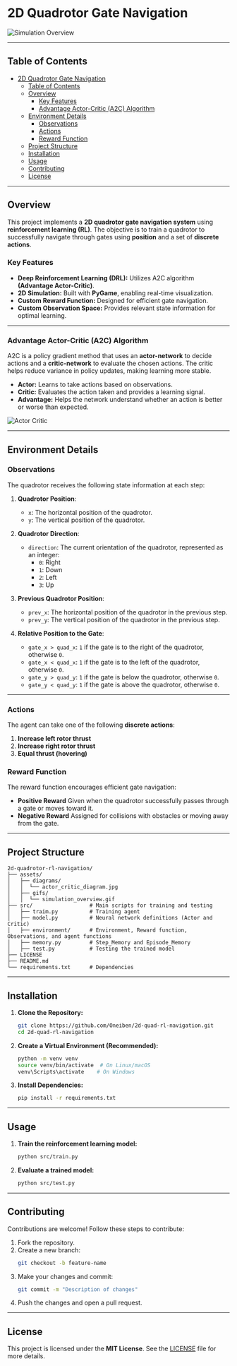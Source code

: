 # 2D Quadrotor Gate Navigation

![Simulation Overview](./assets/gifs/simulation_overview.gif)

---

## Table of Contents

- [2D Quadrotor Gate Navigation](#2d-quadrotor-gate-navigation)
  - [Table of Contents](#table-of-contents)
  - [Overview](#overview)
    - [Key Features](#key-features)
    - [Advantage Actor-Critic (A2C) Algorithm](#advantage-actor-critic-a2c-algorithm)
  - [Environment Details](#environment-details)
    - [Observations](#observations)
    - [Actions](#actions)
    - [Reward Function](#reward-function)
  - [Project Structure](#project-structure)
  - [Installation](#installation)
  - [Usage](#usage)
  - [Contributing](#contributing)
  - [License](#license)

---

## Overview

This project implements a **2D quadrotor gate navigation system** using **reinforcement learning (RL)**. The objective is to train a quadrotor to successfully navigate through gates using **position** and a set of **discrete actions**.

### Key Features

- **Deep Reinforcement Learning (DRL):** Utilizes A2C algorithm **(Advantage Actor-Critic)**.
- **2D Simulation:** Built with **PyGame**, enabling real-time visualization.
- **Custom Reward Function:** Designed for efficient gate navigation.
- **Custom Observation Space:** Provides relevant state information for optimal learning.

---

### Advantage Actor-Critic (A2C) Algorithm

A2C is a policy gradient method that uses an **actor-network** to decide actions and a **critic-network** to evaluate the chosen actions. The critic helps reduce variance in policy updates, making learning more stable.

- **Actor:** Learns to take actions based on observations.
- **Critic:** Evaluates the action taken and provides a learning signal.
- **Advantage:** Helps the network understand whether an action is better or worse than expected.

![Actor Critic](./assets/diagrams/actor_critic_diagram.png)

---

## Environment Details

### Observations

The quadrotor receives the following state information at each step:

1. **Quadrotor Position**:
   - `x`: The horizontal position of the quadrotor.
   - `y`: The vertical position of the quadrotor.

2. **Quadrotor Direction**:
   - `direction`: The current orientation of the quadrotor, represented as an integer:
     - `0`: Right
     - `1`: Down
     - `2`: Left
     - `3`: Up

3. **Previous Quadrotor Position**:
   - `prev_x`: The horizontal position of the quadrotor in the previous step.
   - `prev_y`: The vertical position of the quadrotor in the previous step.

4. **Relative Position to the Gate**:
   - `gate_x > quad_x`: `1` if the gate is to the right of the quadrotor, otherwise `0`.
   - `gate_x < quad_x`: `1` if the gate is to the left of the quadrotor, otherwise `0`.
   - `gate_y > quad_y`: `1` if the gate is below the quadrotor, otherwise `0`.
   - `gate_y < quad_y`: `1` if the gate is above the quadrotor, otherwise `0`.

---

### Actions

The agent can take one of the following **discrete actions**:
1. **Increase left rotor thrust**
2. **Increase right rotor thrust**
3. **Equal thrust (hovering)**

### Reward Function

The reward function encourages efficient gate navigation:
- **Positive Reward** Given when the quadrotor successfully passes through a gate or moves toward it.
- **Negative Reward** Assigned for collisions with obstacles or moving away from the gate.

---

## Project Structure

```plaintext
2d-quadrotor-rl-navigation/
├── assets/
│   ├── diagrams/
│   │  └── actor_critic_diagram.jpg
│   ├── gifs/
│   │  └── simulation_overview.gif
├── src/                  # Main scripts for training and testing
│   ├── traim.py          # Training agent
│   ├── model.py          # Neural network definitions (Actor and Critic)
│   ├── environment/      # Environment, Reward function, Observations, and agent functions
│   ├── memory.py         # Step_Memory and Episode_Memory
│   ├── test.py           # Testing the trained model
├── LICENSE 
├── README.md
└── requirements.txt      # Dependencies            
```

---


## Installation

1. **Clone the Repository:**
   ```bash
   git clone https://github.com/Oneiben/2d-quad-rl-navigation.git
   cd 2d-quad-rl-navigation
   ```

2. **Create a Virtual Environment (Recommended):**
   ```bash
   python -m venv venv
   source venv/bin/activate  # On Linux/macOS
   venv\Scripts\activate    # On Windows
   ```

3. **Install Dependencies:**
   ```bash
   pip install -r requirements.txt
   ```

---

## Usage

1. **Train the reinforcement learning model:**
   ```bash
   python src/train.py
   ```

2. **Evaluate a trained model:**
   ```bash
   python src/test.py
   ```

---


## Contributing

Contributions are welcome! Follow these steps to contribute:

1. Fork the repository.
2. Create a new branch:
   ```bash
   git checkout -b feature-name
   ```
3. Make your changes and commit:
   ```bash
   git commit -m "Description of changes"
   ```
4. Push the changes and open a pull request.

---

## License

This project is licensed under the **MIT License**. See the [LICENSE](LICENSE) file for more details.

